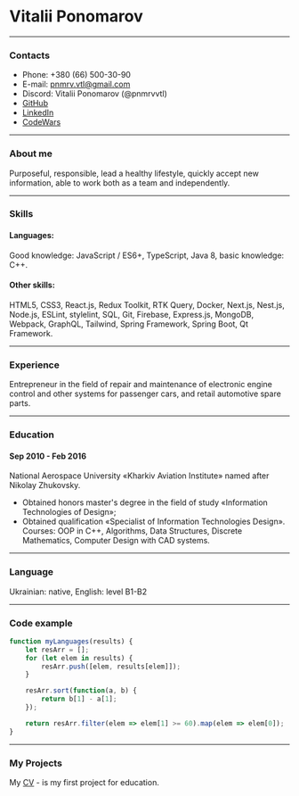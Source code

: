 # Vitalii Ponomarov

***

### Contacts
* Phone: +380 (66) 500-30-90
* E-mail: pnmrv.vtl@gmail.com
* Discord: Vitalii Ponomarov (@pnmrvvtl)
* [GitHub](https://github.com/pnmrvvtl)
* [LinkedIn](https://www.linkedin.com/in/vitalii-ponomarov-289039237/)
* [CodeWars](https://www.codewars.com/users/pnmrvvtl/)

***

### About me
Purposeful, responsible, lead a healthy lifestyle, quickly accept new information, able to work both as a team and independently.

***

### Skills
#### Languages:
Good knowledge: JavaScript / ES6+, TypeScript, Java 8, basic knowledge: C++.
#### Other skills:
HTML5, CSS3, React.js, Redux Toolkit, RTK Query, Docker,  Next.js, Nest.js, Node.js, ESLint, stylelint, SQL, Git, Firebase, Express.js, MongoDB,  Webpack, GraphQL, Tailwind, Spring Framework, Spring Boot, Qt Framework.

***

### Experience
Entrepreneur in the field of repair and maintenance of electronic engine control and other systems for passenger cars, and retail automotive spare parts.

***

### Education
#### Sep 2010 - Feb 2016
National Aerospace University «Kharkiv Aviation Institute» named after Nikolay Zhukovsky.
- Obtained honors master's degree in the field of study «Information Technologies of Design»;
- Obtained qualification «Specialist of Information Technologies Design».
Courses: OOP in C++, Algorithms, Data Structures, Discrete Mathematics, Computer Design with CAD systems.

***

### Language

Ukrainian: native, English: level B1-B2

***

### Code example
```javascript
function myLanguages(results) {
    let resArr = [];
    for (let elem in results) {
        resArr.push([elem, results[elem]]);
    }

    resArr.sort(function(a, b) {
        return b[1] - a[1];
    });

    return resArr.filter(elem => elem[1] >= 60).map(elem => elem[0]);
}
```

***

### My Projects
My [CV](https://pnmrvvtl.github.io/rsschool-cv/cv) - is my first project for education.
